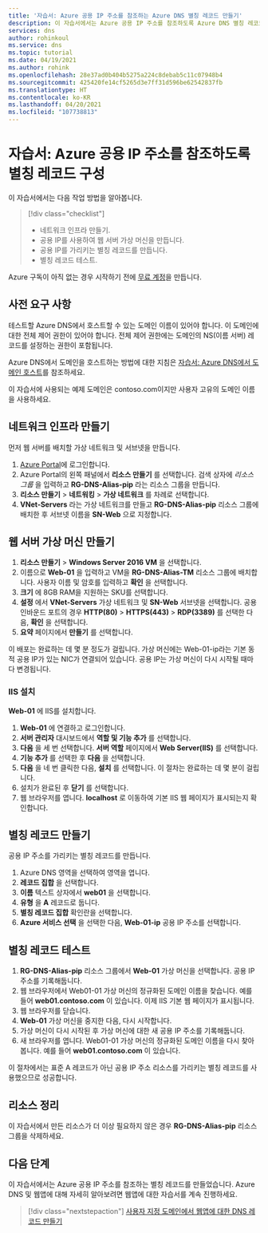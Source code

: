 ```yaml
---
title: '자습서: Azure 공용 IP 주소를 참조하는 Azure DNS 별칭 레코드 만들기'
description: 이 자습서에서는 Azure 공용 IP 주소를 참조하도록 Azure DNS 별칭 레코드를 구성하는 방법을 보여줍니다.
services: dns
author: rohinkoul
ms.service: dns
ms.topic: tutorial
ms.date: 04/19/2021
ms.author: rohink
ms.openlocfilehash: 28e37ad0b404b5275a224c8debab5c11c07948b4
ms.sourcegitcommit: 425420fe14cf5265d3e7ff31d596be62542837fb
ms.translationtype: HT
ms.contentlocale: ko-KR
ms.lasthandoff: 04/20/2021
ms.locfileid: "107738813"
---
```

# <a name="tutorial-configure-an-alias-record-to-refer-to-an-azure-public-ip-address"></a>자습서: Azure 공용 IP 주소를 참조하도록 별칭 레코드 구성 

이 자습서에서는 다음 작업 방법을 알아봅니다.

> [!div class="checklist"]
> * 네트워크 인프라 만들기.
> * 공용 IP를 사용하여 웹 서버 가상 머신을 만듭니다.
> * 공용 IP를 가리키는 별칭 레코드를 만듭니다.
> * 별칭 레코드 테스트.


Azure 구독이 아직 없는 경우 시작하기 전에 [무료 계정](https://azure.microsoft.com/free/?WT.mc_id=A261C142F)을 만듭니다.

## <a name="prerequisites"></a>사전 요구 사항
테스트할 Azure DNS에서 호스트할 수 있는 도메인 이름이 있어야 합니다. 이 도메인에 대한 전체 제어 권한이 있어야 합니다. 전체 제어 권한에는 도메인의 NS(이름 서버) 레코드를 설정하는 권한이 포함됩니다.

Azure DNS에서 도메인을 호스트하는 방법에 대한 지침은 [자습서: Azure DNS에서 도메인 호스트](dns-delegate-domain-azure-dns.md)를 참조하세요.

이 자습서에 사용되는 예제 도메인은 contoso.com이지만 사용자 고유의 도메인 이름을 사용하세요.

## <a name="create-the-network-infrastructure"></a>네트워크 인프라 만들기
먼저 웹 서버를 배치할 가상 네트워크 및 서브넷을 만듭니다.
1. [Azure Portal](https://portal.azure.com)에 로그인합니다.
2. Azure Portal의 왼쪽 패널에서 **리소스 만들기** 를 선택합니다. 검색 상자에 *리소스 그룹* 을 입력하고 **RG-DNS-Alias-pip** 라는 리소스 그룹을 만듭니다.
3. **리소스 만들기** > **네트워킹** > **가상 네트워크** 를 차례로 선택합니다.
4. **VNet-Servers** 라는 가상 네트워크를 만들고 **RG-DNS-Alias-pip** 리소스 그룹에 배치한 후 서브넷 이름을 **SN-Web** 으로 지정합니다.

## <a name="create-a-web-server-virtual-machine"></a>웹 서버 가상 머신 만들기
1. **리소스 만들기** > **Windows Server 2016 VM** 을 선택합니다.
2. 이름으로 **Web-01** 을 입력하고 VM을 **RG-DNS-Alias-TM** 리소스 그룹에 배치합니다. 사용자 이름 및 암호를 입력하고 **확인** 을 선택합니다.
3. **크기** 에 8GB RAM을 지원하는 SKU를 선택합니다.
4. **설정** 에서 **VNet-Servers** 가상 네트워크 및 **SN-Web** 서브넷을 선택합니다. 공용 인바운드 포트의 경우 **HTTP(80)**  > **HTTPS(443)**  > **RDP(3389)** 를 선택한 다음, **확인** 을 선택합니다.
5. **요약** 페이지에서 **만들기** 를 선택합니다.

이 배포는 완료하는 데 몇 분 정도가 걸립니다. 가상 머신에는 Web-01-ip라는 기본 동적 공용 IP가 있는 NIC가 연결되어 있습니다. 공용 IP는 가상 머신이 다시 시작될 때마다 변경됩니다.

### <a name="install-iis"></a>IIS 설치

**Web-01** 에 IIS를 설치합니다.

1. **Web-01** 에 연결하고 로그인합니다.
2. **서버 관리자** 대시보드에서 **역할 및 기능 추가** 를 선택합니다.
3. **다음** 을 세 번 선택합니다. **서버 역할** 페이지에서 **Web Server(IIS)** 를 선택합니다.
4. **기능 추가** 를 선택한 후 **다음** 을 선택합니다.
5. **다음** 을 네 번 클릭한 다음, **설치** 를 선택합니다. 이 절차는 완료하는 데 몇 분이 걸립니다.
6. 설치가 완료된 후 **닫기** 를 선택합니다.
7. 웹 브라우저를 엽니다. **localhost** 로 이동하여 기본 IIS 웹 페이지가 표시되는지 확인합니다.

## <a name="create-an-alias-record"></a>별칭 레코드 만들기

공용 IP 주소를 가리키는 별칭 레코드를 만듭니다.

1. Azure DNS 영역을 선택하여 영역을 엽니다.
2. **레코드 집합** 을 선택합니다.
3. **이름** 텍스트 상자에서 **web01** 을 선택합니다.
4. **유형** 을 **A** 레코드로 둡니다.
5. **별칭 레코드 집합** 확인란을 선택합니다.
6. **Azure 서비스 선택** 을 선택한 다음, **Web-01-ip** 공용 IP 주소를 선택합니다.

## <a name="test-the-alias-record"></a>별칭 레코드 테스트

1. **RG-DNS-Alias-pip** 리소스 그룹에서 **Web-01** 가상 머신을 선택합니다. 공용 IP 주소를 기록해둡니다.
1. 웹 브라우저에서 Web01-01 가상 머신의 정규화된 도메인 이름을 찾습니다. 예를 들어 **web01.contoso.com** 이 있습니다. 이제 IIS 기본 웹 페이지가 표시됩니다.
2. 웹 브라우저를 닫습니다.
3. **Web-01** 가상 머신을 중지한 다음, 다시 시작합니다.
4. 가상 머신이 다시 시작된 후 가상 머신에 대한 새 공용 IP 주소를 기록해둡니다.
5. 새 브라우저를 엽니다. Web01-01 가상 머신의 정규화된 도메인 이름을 다시 찾아봅니다. 예를 들어 **web01.contoso.com** 이 있습니다.

이 절차에서는 표준 A 레코드가 아닌 공용 IP 주소 리소스를 가리키는 별칭 레코드를 사용했으므로 성공합니다.

## <a name="clean-up-resources"></a>리소스 정리

이 자습서에서 만든 리소스가 더 이상 필요하지 않은 경우 **RG-DNS-Alias-pip** 리소스 그룹을 삭제하세요.


## <a name="next-steps"></a>다음 단계

이 자습서에서는 Azure 공용 IP 주소를 참조하는 별칭 레코드를 만들었습니다. Azure DNS 및 웹앱에 대해 자세히 알아보려면 웹앱에 대한 자습서를 계속 진행하세요.

> [!div class="nextstepaction"]
> [사용자 지정 도메인에서 웹앱에 대한 DNS 레코드 만들기](./dns-web-sites-custom-domain.md)
